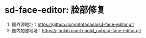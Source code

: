 # sd-face-editor: 脸部修复
1. 国外源地址：https://github.com/ototadana/sd-face-editor.git
2. 国内加速地址：https://jihulab.com/xiaolxl_pub/sd-face-editor.git
